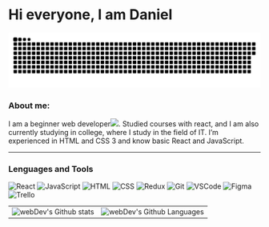 # Hi everyone, I am Daniel

<p align="center">
    <img src="./assets/github-snake.svg" alt="snake">
</p>

###  About me:
I am a beginner web developer<img src="https://media.giphy.com/media/WUlplcMpOCEmTGBtBW/giphy.gif" width="30px">.  Studied courses with react, and I am also currently studying in college, where I study in the field of IT. I’m experienced in HTML and CSS 3 and know basic React and JavaScript.

---

### Lenguages and Tools

![React](https://img.shields.io/badge/React-0d0c0a?style=for-the-badge&logo=react)
![JavaScript](https://img.shields.io/badge/JavaScript-0d0c0a?style=for-the-badge&logo=javascript)
![HTML](https://img.shields.io/badge/HTML-0d0c0a?style=for-the-badge&logo=html5)
![CSS](https://img.shields.io/badge/CSS-0d0c0a?style=for-the-badge&logo=css3&logoColor=2965f1)
![Redux](https://img.shields.io/badge/redux-0d0c0a?style=for-the-badge&logo=redux&logoColor=764abc)
![Git](https://img.shields.io/badge/git-0d0c0a?style=for-the-badge&logo=git&logoColor=f1502f)
![VSCode](https://img.shields.io/badge/VSCode-0d0c0a?style=for-the-badge&logo=visualstudiocode&logoColor=0078d7)
![Figma](https://img.shields.io/badge/Figma-0d0c0a?style=for-the-badge&logo=figma)
![Trello](https://img.shields.io/badge/Trello-0d0c0a?style=for-the-badge&logo=trello&logoColor=007AC0)


<table>
  <tr>
  <td>
      <img align="left" src="http://github-readme-streak-stats.herokuapp.com?user=1Danilka1&theme=dark&background=000000" alt="webDev's Github stats" />
    </td>
    <td>
      <img height="195px" alt="webDev's Github Languages" src="https://github-readme-stats-sigma-five.vercel.app/api/top-langs/?username=1Danilka1&layout=compact&theme=vision-friendly-dark" />
    </td>
  </tr>
</table>